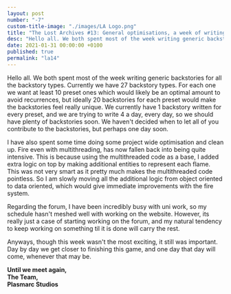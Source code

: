 ```yaml
---
layout: post
number: "-7"
custom-title-image: "./images/LA Logo.png"
title: "The Lost Archives #13: General optimisations, a week of writing and an update on the forum"
desc: "Hello all. We both spent most of the week writing generic backstories for all the backstory types. Currently we have 27 backstory types. For each one we want at least 10 preset ones which would likely be an optimal amount to avoid recurrences, but ideally 20 backstories for each preset would make the backstories feel really unique. We currently have 1 backstory written for every preset, and we are trying to write 4 a day, every day, so we should have plenty of backstories soon. We haven't decided when to let all of you contribute to the backstories, but perhaps one day soon."
date: 2021-01-31 00:00:00 +0100
published: true
permalink: "la14"
---
```


Hello all. We both spent most of the week writing generic backstories for all the backstory types. Currently we have 27 backstory types. For each one we want at least 10 preset ones which would likely be an optimal amount to avoid recurrences, but ideally 20 backstories for each preset would make the backstories feel really unique. We currently have 1 backstory written for every preset, and we are trying to write 4 a day, every day, so we should have plenty of backstories soon. We haven't decided when to let all of you contribute to the backstories, but perhaps one day soon.

I have also spent some time doing some project wide optimisation and clean up. Fire even with multithreading, has now fallen back into being quite intensive. This is because using the multithreaded code as a base, I added extra logic on top by making additional entities to represent each flame. This was not very smart as it pretty much makes the multithreaded code pointless. So I am slowly moving all the additional logic from object oriented to data oriented, which would give immediate improvements with the fire system.

Regarding the forum, I have been incredibly busy with uni work, so my schedule hasn't meshed well with working on the website. However, its really just a case of starting working on the forum, and my natural tendency to keep working on something til it is done will carry the rest.

Anyways, though this week wasn't the most exciting, it still was important. Day by day we get closer to finishing this game, and one day that day will come, whenever that may be.

**Until we meet again,**\
**The Team,**\
**Plasmarc Studios**
